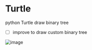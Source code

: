 # Turtle
python Turtle draw binary tree

 - [ ] improve to draw custom binary tree
 
![image](https://github.com/JellyZhang/Turtle/master/example.png)
